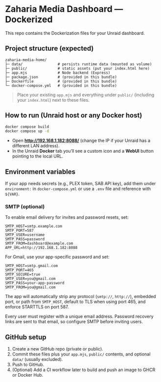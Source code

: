 # Zaharia Media Dashboard — Dockerized

This repo contains the Dockerization files for your Unraid dashboard.

## Project structure (expected)
```
zaharia-media-home/
├─ data/                # persists runtime data (mounted as volume)
├─ public/              # static assets (put your index.html here)
├─ app.mjs              # Node backend (Express)
├─ package.json         # (provided in this bundle)
├─ Dockerfile           # (provided in this bundle)
└─ docker-compose.yml   # (provided in this bundle)
```

> Place your existing `app.mjs` and everything under `public/` (including your `index.html`) next to these files.

## How to run (Unraid host or any Docker host)
```bash
docker compose build
docker compose up -d
```

- Open **http://192.168.1.182:8088/** (change the IP if your Unraid has a different LAN address).
- In the Unraid **Docker** tab you’ll see a custom icon and a **WebUI** button pointing to the local URL.

## Environment variables
If your app needs secrets (e.g., PLEX token, SAB API key), add them under `environment:` in `docker-compose.yml` or use a `.env` file and reference with `${VAR}`.

### SMTP (optional)
To enable email delivery for invites and password resets, set:

```
SMTP_HOST=smtp.example.com
SMTP_PORT=587
SMTP_USER=username
SMTP_PASS=password
SMTP_FROM=dashboard@example.com
APP_URL=http://192.168.1.182:8088
```

For Gmail, use your app-specific password and set:

```
SMTP_HOST=smtp.gmail.com
SMTP_PORT=465
SMTP_SECURE=true
SMTP_USER=you@gmail.com
SMTP_PASS=your-app-password
SMTP_FROM=you@gmail.com
```

The app will automatically strip any protocol (`smtp://`, `http://`), embedded port, or path from `SMTP_HOST`, default to TLS when using port 465, and enforce STARTTLS on port 587.

Every user must register with a unique email address. Password recovery links are sent to that email, so configure SMTP before inviting users.

## GitHub setup
1. Create a new GitHub repo (private or public).
2. Commit these files plus your `app.mjs`, `public/` contents, and optional `data/` (usually excluded).
3. Push to GitHub.
4. (Optional) Add a CI workflow later to build and push an image to GHCR or Docker Hub.
```

